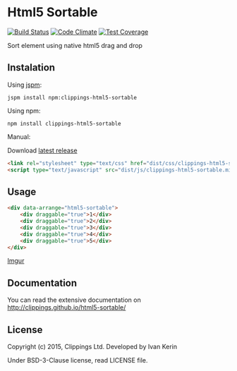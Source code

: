 # Html5 Sortable

[![Build Status](https://travis-ci.org/clippings/html5-sortable.svg?branch=master)](https://travis-ci.org/clippings/html5-sortable)
[![Code Climate](https://codeclimate.com/github/clippings/html5-sortable/badges/gpa.svg)](https://codeclimate.com/github/clippings/html5-sortable)
[![Test Coverage](https://codeclimate.com/github/clippings/html5-sortable/badges/coverage.svg)](https://codeclimate.com/github/clippings/html5-sortable/coverage)

Sort element using native html5 drag and drop

## Instalation

Using [jspm](http://jspm.io/):

    jspm install npm:clippings-html5-sortable

Using npm:

    npm install clippings-html5-sortable

Manual:

Download [latest release](https://github.com/clippings/html5-sortable/releases/latest)

``` html
<link rel="stylesheet" type="text/css" href="dist/css/clippings-html5-sortable.min.css" />
<script type="text/javascript" src="dist/js/clippings-html5-sortable.min.js"></script>
```

Usage
-----

``` html
<div data-arrange="html5-sortable">
    <div draggable="true">1</div>
    <div draggable="true">2</div>
    <div draggable="true">3</div>
    <div draggable="true">4</div>
    <div draggable="true">5</div>
</div>
```

[Imgur](http://i.imgur.com/3A9mPOG.png)

Documentation
-------------

You can read the extensive documentation on http://clippings.github.io/html5-sortable/

License
-------

Copyright (c) 2015, Clippings Ltd. Developed by Ivan Kerin

Under BSD-3-Clause license, read LICENSE file.
